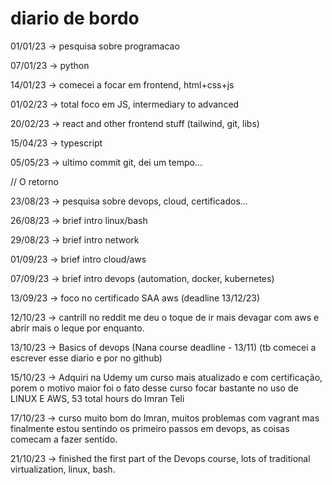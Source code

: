 # diario de bordo

01/01/23 -> pesquisa sobre programacao

07/01/23 -> python

14/01/23 -> comecei a focar em frontend, html+css+js

01/02/23 -> total foco em JS, intermediary to advanced

20/02/23 -> react and other frontend stuff (tailwind, git, libs)

15/04/23 -> typescript

05/05/23 -> ultimo commit git, dei um tempo...

// O retorno

23/08/23 -> pesquisa sobre devops, cloud, certificados...

26/08/23 -> brief intro linux/bash

29/08/23 -> brief intro network

01/09/23 -> brief intro cloud/aws

07/09/23 -> brief intro devops (automation, docker, kubernetes)

13/09/23 -> foco no certificado SAA aws (deadline 13/12/23)

12/10/23 -> cantrill no reddit me deu o toque de ir mais devagar com aws e abrir mais o leque por enquanto.

13/10/23 -> Basics of devops (Nana course deadline - 13/11) (tb comecei a escrever esse diario e por no github)

15/10/23 -> Adquiri na Udemy um curso mais atualizado e com certificação, porem o motivo maior foi o fato desse curso focar bastante no uso de LINUX E AWS, 53 total hours do Imran Teli

17/10/23 -> curso muito bom do Imran, muitos problemas com vagrant mas finalmente estou sentindo os primeiro passos em devops, as coisas comecam a fazer sentido.

21/10/23 -> finished the first part of the Devops course, lots of traditional virtualization, linux, bash.
